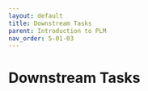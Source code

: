 ```yaml
---
layout: default
title: Downstream Tasks
parent: Introduction to PLM
nav_order: 5-01-03
---
```


# Downstream Tasks
